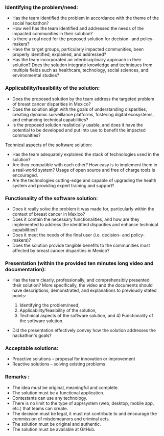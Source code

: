 ### Identifying the problem/need:
- Has the team identified the problem in accordance with the theme of the social hackathon?
- How well has the team identified and addressed the needs of the impacted communities in their solution?
- Is there a real need for the proposed solution for decision- and policy-makers?
- Have the target groups, particularly impacted communities, been properly identified, explained, and addressed?
- Has the team incorporated an interdisciplinary approach in their solution? Does the solution integrate knowledge and techniques from multiple fields such as healthcare, technology, social sciences, and environmental studies?

### Applicability/feasibility of the solution:
- Does the proposed solution by the team address the targeted problem of breast cancer disparities in Mexico?
- Does the solution align with the goals of understanding disparities, creating dynamic surveillance platforms, fostering digital ecosystems, and enhancing technical capabilities?
- Is the proposed solution realistically usable, and does it have the potential to be developed and put into use to benefit the impacted communities?

Technical aspects of the software solution:
- Has the team adequately explained the stack of technologies used in the solution?
- Are they compatible with each other? How easy is to implement them in a real-world system? Usage of open source and free of charge tools is encouraged.
- Are the technologies cutting-edge and capable of upgrading the health system and providing expert training and support?

### Functionality of the software solution:
- Does it really solve the problem it was made for, particularly within the context of breast cancer in Mexico?
- Does it contain the necessary functionalities, and how are they implemented to address the identified disparities and enhance technical capabilities?
- Does it meet the needs of the final user (i.e. decision- and policy-makers)?
- Does the solution provide tangible benefits to the communities most affected by breast cancer disparities in Mexico?

### Presentation (within the provided ten minutes long video and documentation):
- Has the team clearly, professionally, and comprehensibly presented their solution? More specifically, the video and the documents should have descriptions, demonstrated, and explanations to previously stated points: 
    1. Identifying the problem/need, 
    2.  Applicability/feasibility of the solution,
    3. Technical aspects of the software solution, and 4) Functionality of the software solution.
    
- Did the presentation effectively convey how the solution addresses the hackathon's goals?


### Acceptable solutions:
- Proactive solutions – proposal for innovation or improvement 
- Reactive solutions – solving existing problems

### Remarks :
- The idea must be original, meaningful and complete.
- The solution must be a functional application.
- Contestants can use any technology.
- There is no limit to the type of app/system (web, desktop, mobile app, etc.) that teams can create.
- The decision must be legal, it must not contribute to and encourage the commission of misdemeanors and criminal acts.
- The solution must be original and authentic.
- The solution must be available at GitHub.
